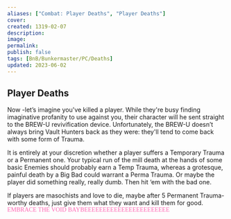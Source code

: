 ```yaml
---
aliases: ["Combat: Player Deaths", "Player Deaths"]
cover: 
created: 1319-02-07
description: 
image: 
permalink: 
publish: false
tags: [BnB/Bunkermaster/PC/Deaths]
updated: 2023-06-02
---
```


## Player Deaths

Now -let’s imagine you've killed a player. While they're busy finding imaginative profanity to use against you, their character will he sent straight to the BREW-U revivification device. Unfortunately, the BREW-U doesn’t always bring Vault Hunters back as they were: they'll tend to come back with some form of Trauma.

It is entirely at your discretion whether a player suffers a Temporary Trauma or a Permanent one. Your typical run of the mill death at the hands of some basic Enemies should probably earn a Temp Trauma, whereas a grotesque, painful death by a Big Bad could warrant a Perma Trauma. Or maybe the player did something really, really dumb. Then hit ‘em with the bad one.

If players are masochists and love to die, maybe after 5 Permanent Trauma-worthy deaths, just give them what they want and kill them for good. <span style="color: hotpink;font-family: Gill Sans">EMBRACE THE VOID  BAYBEEEEEEEEEEEEEEEEEEEEEEE</span>
